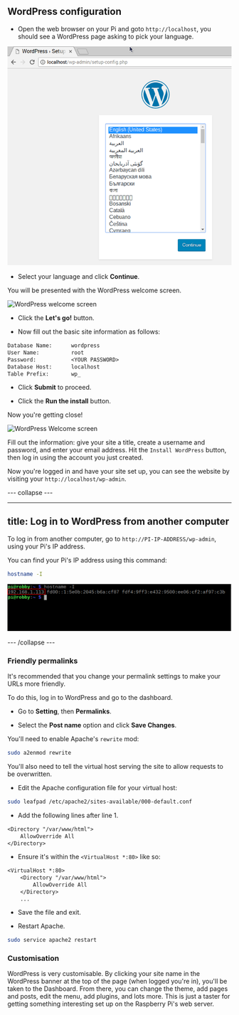 ## WordPress configuration

+ Open the web browser on your Pi and goto `http://localhost`, you should see a WordPress page asking to pick your language.

![WordPress select language](images/wordpress_language.png)

+ Select your language and click **Continue**.

You will be presented with the WordPress welcome screen.

![WordPress welcome screen](images/wordpress-welcome.png)

+ Click the **Let's go!** button.

+ Now fill out the basic site information as follows:

```
Database Name:      wordpress
User Name:          root
Password:           <YOUR PASSWORD>
Database Host:      localhost
Table Prefix:       wp_
```

+ Click **Submit** to proceed.

+ Click the **Run the install** button.

Now you're getting close!

![WordPress Welcome screen](images/wp-info.png)

Fill out the information: give your site a title, create a username and password, and enter your email address. Hit the `Install WordPress` button, then log in using the account you just created.

Now you're logged in and have your site set up, you can see the website by visiting your `http://localhost/wp-admin`. 

--- collapse ---

---
title: Log in to WordPress from another computer
---

To log in from another computer, go to `http://PI-IP-ADDRESS/wp-admin`, using your Pi's IP address.

You can find your Pi's IP address using this command:

```bash
hostname -I
```

![hostname](images/hostname_annotated.png)

--- /collapse ---


### Friendly permalinks

It's recommended that you change your permalink settings to make your URLs more friendly.

To do this, log in to WordPress and go to the dashboard.

+ Go to **Setting**, then **Permalinks**.

+ Select the **Post name** option and click **Save Changes**.

You'll need to enable Apache's `rewrite` mod:

```bash
sudo a2enmod rewrite
```

You'll also need to tell the virtual host serving the site to allow requests to be overwritten.

+ Edit the Apache configuration file for your virtual host:

```bash
sudo leafpad /etc/apache2/sites-available/000-default.conf
```

+ Add the following lines after line 1.

```
<Directory "/var/www/html">
    AllowOverride All
</Directory>
```

- Ensure it's within the `<VirtualHost *:80>` like so:

```
<VirtualHost *:80>
    <Directory "/var/www/html">
        AllowOverride All
    </Directory>
    ...
```

+ Save the file and exit.

+ Restart Apache.

```bash
sudo service apache2 restart
```

### Customisation

WordPress is very customisable. By clicking your site name in the WordPress banner at the top of the page (when logged you're in), you'll be taken to the Dashboard. From there, you can change the theme, add pages and posts, edit the menu, add plugins, and lots more. This is just a taster for getting something interesting set up on the Raspberry Pi's web server.
